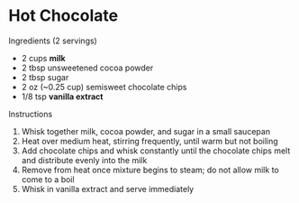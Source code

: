 # Hot Chocolate

Ingredients (2 servings)

- 2 cups **milk**
- 2 tbsp unsweetened cocoa powder
- 2 tbsp sugar
- 2 oz (~0.25 cup) semisweet chocolate chips
- 1/8 tsp **vanilla extract**

Instructions

1. Whisk together milk, cocoa powder, and sugar in a small saucepan
1. Heat over medium heat, stirring frequently, until warm but not boiling
1. Add chocolate chips and whisk constantly until the chocolate chips melt and distribute evenly into the milk
1. Remove from heat once mixture begins to steam; do not allow milk to come to a boil
1. Whisk in vanilla extract and serve immediately

